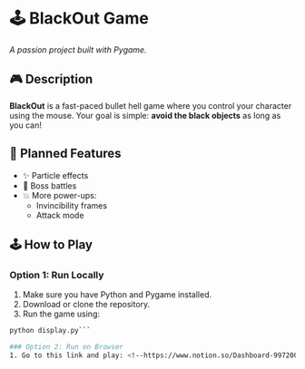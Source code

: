 # 🕹️ BlackOut Game

*A passion project built with Pygame.*

## 🎮 Description

**BlackOut** is a fast-paced bullet hell game where you control your character using the mouse. Your goal is simple: **avoid the black objects** as long as you can!

## 🚧 Planned Features

- ✨ Particle effects  
- 🧠 Boss battles  
- 💥 More power-ups:
  - Invincibility frames  
  - Attack mode  

## 🕹️ How to Play

### Option 1: Run Locally
1. Make sure you have Python and Pygame installed.
2. Download or clone the repository.
3. Run the game using:

```bash
python display.py```

### Option 2: Run on Browser
1. Go to this link and play: <!--https://www.notion.so/Dashboard-99720054285c4eedb09c1d1bb1246ddf?p=1e8aab90080480fabf8fccf2ca82aac3&pm=s-->
